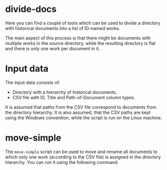 divide-docs
===========

Here you can find a couple of tools which can be used to
divide a directory with historical documents into a list
of ID-named works.

The main aspect of this process is that there might be
documents with multiple works in the source directory,
while the resulting directory is flat and there is only
one work per document in it.


Input data
==========

The input data consists of:
* Directory with a hierarchy of historical documents,
* CSV file with ID, Title and Path-of-Document column types.

It is assumed that paths from the CSV file correspond to
documents from the directory hierarchy.
It is also assumed, that the CSV paths are kept using the
Windows convention, while the script is run on the Linux
machine.


move-simple
===========

The `move-simple` script can be used to move and rename all
documents to which only one work (according to the CSV file)
is assigned in the directory hierarchy.
You can run it using the following command:


